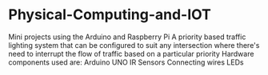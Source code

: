 # Physical-Computing-and-IOT
Mini projects using the Arduino and Raspberry Pi
A priority based traffic lighting system that can be configured to suit any intersection where there's need to interrupt the flow of traffic based on a particular priority
Hardware components used are:
Arduino UNO
IR Sensors 
Connecting wires
LEDs
